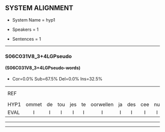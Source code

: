 
## SYSTEM ALIGNMENT

- System Name = hyp1

- Speakers = 1

- Sentences = 1

---

### S06C031V8_3+4LGPseudo

#### (S06C031V8_3+4LGPseudo-words)

- Cor=0.0%	Sub=67.5%	Del=0.0%	Ins=32.5%

|  |  |  |  |  |  |  |  |  |  |  |  |  |  |  |  |  |  |  |  |  |  |  |  |  |  |  |  |  |  |  |  |  |  |  |  |  |  |  |  |  |  |  |  |  |  |  |  |  |  |  |  |  |  |  |  |  |  |  |  |  |  |  |  |  |  |  |  |  |  |  |  |  |  |  |  |  |  |
|:--- |:---:|:---:|:---:|:---:|:---:|:---:|:---:|:---:|:---:|:---:|:---:|:---:|:---:|:---:|:---:|:---:|:---:|:---:|:---:|:---:|:---:|:---:|:---:|:---:|:---:|:---:|:---:|:---:|:---:|:---:|:---:|:---:|:---:|:---:|:---:|:---:|:---:|:---:|:---:|:---:|:---:|:---:|:---:|:---:|:---:|:---:|:---:|:---:|:---:|:---:|:---:|:---:|:---:|:---:|:---:|:---:|:---:|:---:|:---:|:---:|:---:|:---:|:---:|:---:|:---:|:---:|:---:|:---:|:---:|:---:|:---:|:---:|:---:|:---:|:---:|:---:|:---:|
| REF |  |  |  |  |  |  |  |  |  |  |  |  |  |  |  |  |  |  |  |  |  |  |  |  |  | ometuif | toejietsen | oonwijlen | jattesiet | * | nurudien | stoenydaas | * | deuveltek | juitonie | gevijdel | sidowaan | spekkeraai | * | wachteniek | * | verpierik | nappegreeuw | mantaroen | * | schielendaspen | crobeklunker | kabbestepen | verwarig*(verwarring) | ooiebiekje | fandelig | jalekrewen | smoralij | zeekvlachine | kanaroe | toineetlijgen | meitsegrok | * | * | kantelogsten | ondermind | * | * | choporatie | zennebral | * | ijraspangen | blottenduuf | * | girdofhaalder | tobbermoeit | poentalschouden | havedil | verbrakkertje | gerauwejaak | * | hapeneren |
| HYP1 | ommet | de | tou | jes | te | oorwellen | ja | des | cee | nu | runnn | stoel | e | das | deuvel | trik | ju | tomi | gevedel | cidev | am | sprikre | kra | wachten | e | verperik | nappergrejw | manter | darroen | schelen | daspen | groot | wekklunder | kaus | kippeln | verwarring | oh | j | wikje | van | de | link | jalek | krien | smorale | ze | vlagine | candaru | doine | leigen | mete | gron | met | met | zen | grnk | kanteloten | ondermit | schop | scho | schopporaci | zennabral | uh | aas | panun | bloodende | du | redofalder | do | bermoed | toentalschouden | haven | diel | vor | rakertje | gouejk | haeen |
| EVAL | I | I | I | I | I | I | I | I | I | I | I | I | I | I | I | I | I | I | I | I | I | I | I | I | I | S | S | S | S | S | S | S | S | S | S | S | S | S | S | S | S | S | S | S | S | S | S | S | S | S | S | S | S | S | S | S | S | S | S | S | S | S | S | S | S | S | S | S | S | S | S | S | S | S | S | S | S |
---

---
